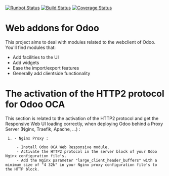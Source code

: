 [![Runbot Status](https://runbot.odoo-community.org/runbot/badge/flat/162/12.0.svg)](https://runbot.odoo-community.org/runbot/repo/github-com-oca-web-162)
[![Build Status](https://travis-ci.org/OCA/web.svg?branch=12.0)](https://travis-ci.org/OCA/web)
[![Coverage Status](https://coveralls.io/repos/OCA/web/badge.png?branch=12.0)](https://coveralls.io/r/OCA/web?branch=12.0)

Web addons for Odoo
===================

This project aims to deal with modules related to the webclient of Odoo. You'll find modules that:

- Add facilities to the UI
- Add widgets
- Ease the import/export features
- Generally add clientside functionality

The activation of the HTTP2 protocol for Odoo OCA
=================================================

This section is related to the activation of the HTTP2 protocol and get the Responsive Web UI loading correctly, when deploying Odoo behind a Proxy Server (Nginx, Traefik, Apache, ...) :

     1. - Nginx Proxy :
     
         - Install Odoo OCA Web Responsive module.
         - Activate the HTTP2 protocol in the server block of your Odoo Nginx configuration file's.
         - Add the Nginx parameter "large_client_header_buffers" with a minimum size of "4 32k" in your Nginx proxy configuration file's to the HTTP block.
